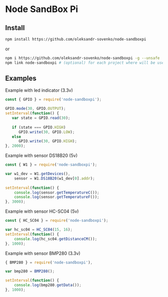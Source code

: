# Node SandBox Pi

## Install

```bash
npm install https://github.com/oleksandr-sovenko/node-sandboxpi
```
or
```bash
npm i https://github.com/oleksandr-sovenko/node-sandboxpi -g --unsafe
npm link node-sandboxpi # (optional) for each project where will be used 'node-sandboxpi'
```

## Examples

Example with led indicator (3.3v)

```javascript
const { GPIO } = require('node-sandboxpi');

GPIO.mode(30, GPIO.OUTPUT);
setInterval(function() {
   var state = GPIO.read(30);
 
   if (state === GPIO.HIGH)
      GPIO.write(30, GPIO.LOW);
   else
      GPIO.write(30, GPIO.HIGH);
}, 2000);
```

Example with sensor DS18B20 (5v)

```javascript
const { W1 } = require('node-sandboxpi');

var w1_dev = W1.getDevices(),
    sensor = W1.DS18B20(w1_dev[0].addr);
 
setInterval(function() {
    console.log(sensor.getTemperatureC());
    console.log(sensor.getTemperatureF());
}, 3000);
```
Example with sensor HC-SC04 (5v)

```javascript
const { HC_SC04 } = require('node-sandboxpi');

var hc_sc04 = HC_SC04(15, 16);
setInterval(function() {
    console.log(hc_sc04.getDistanceCM());
}, 1000);
```
Example with sensor BMP280 (3.3v)

```javascript
{ BMP280 } = require('node-sandboxpi'),

var bmp280 = BMP280();

setInterval(function() {
    console.log(bmp280.getData());
}, 1000);
```
